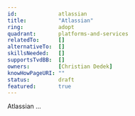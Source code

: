 ```yaml
---
id:				atlassian
title:      	"Atlassian"
ring:       	adopt
quadrant:   	platforms-and-services
relatedTo:		[]
alternativeTo:	[]
skillsNeeded:	[]
supportsTvdBB:	[]
owners:         [Christian Dedek] 
knowHowPageURI:	""
status:			draft
featured:       true
---
```


Atlassian ...